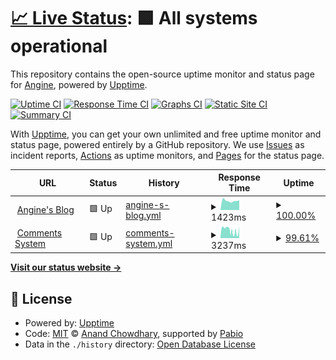 # [📈 Live Status](https://uptime.angine.tech): <!--live status--> **🟩 All systems operational**

This repository contains the open-source uptime monitor and status page for [Angine](angine.tech), powered by [Upptime](https://github.com/upptime/upptime).

[![Uptime CI](https://github.com/angine04/uptime/workflows/Uptime%20CI/badge.svg)](https://github.com/angine04/uptime/actions?query=workflow%3A%22Uptime+CI%22)
[![Response Time CI](https://github.com/angine04/uptime/workflows/Response%20Time%20CI/badge.svg)](https://github.com/angine04/uptime/actions?query=workflow%3A%22Response+Time+CI%22)
[![Graphs CI](https://github.com/angine04/uptime/workflows/Graphs%20CI/badge.svg)](https://github.com/angine04/uptime/actions?query=workflow%3A%22Graphs+CI%22)
[![Static Site CI](https://github.com/angine04/uptime/workflows/Static%20Site%20CI/badge.svg)](https://github.com/angine04/uptime/actions?query=workflow%3A%22Static+Site+CI%22)
[![Summary CI](https://github.com/angine04/uptime/workflows/Summary%20CI/badge.svg)](https://github.com/angine04/uptime/actions?query=workflow%3A%22Summary+CI%22)

With [Upptime](https://upptime.js.org), you can get your own unlimited and free uptime monitor and status page, powered entirely by a GitHub repository. We use [Issues](https://github.com/angine04/uptime/issues) as incident reports, [Actions](https://github.com/angine04/uptime/actions) as uptime monitors, and [Pages](https://uptime.angine.tech) for the status page.

<!--start: status pages-->
<!-- This summary is generated by Upptime (https://github.com/upptime/upptime) -->
<!-- Do not edit this manually, your changes will be overwritten -->
<!-- prettier-ignore -->
| URL | Status | History | Response Time | Uptime |
| --- | ------ | ------- | ------------- | ------ |
| <img alt="" src="https://icons.duckduckgo.com/ip3/angine.tech.ico" height="13"> [Angine's Blog](https://angine.tech) | 🟩 Up | [angine-s-blog.yml](https://github.com/angine04/uptime/commits/HEAD/history/angine-s-blog.yml) | <details><summary><img alt="Response time graph" src="./graphs/angine-s-blog/response-time-week.png" height="20"> 1423ms</summary><br><a href="https://status.angine.tech/history/angine-s-blog"><img alt="Response time 1622" src="https://img.shields.io/endpoint?url=https%3A%2F%2Fraw.githubusercontent.com%2Fangine04%2Fuptime%2FHEAD%2Fapi%2Fangine-s-blog%2Fresponse-time.json"></a><br><a href="https://status.angine.tech/history/angine-s-blog"><img alt="24-hour response time 1663" src="https://img.shields.io/endpoint?url=https%3A%2F%2Fraw.githubusercontent.com%2Fangine04%2Fuptime%2FHEAD%2Fapi%2Fangine-s-blog%2Fresponse-time-day.json"></a><br><a href="https://status.angine.tech/history/angine-s-blog"><img alt="7-day response time 1423" src="https://img.shields.io/endpoint?url=https%3A%2F%2Fraw.githubusercontent.com%2Fangine04%2Fuptime%2FHEAD%2Fapi%2Fangine-s-blog%2Fresponse-time-week.json"></a><br><a href="https://status.angine.tech/history/angine-s-blog"><img alt="30-day response time 2024" src="https://img.shields.io/endpoint?url=https%3A%2F%2Fraw.githubusercontent.com%2Fangine04%2Fuptime%2FHEAD%2Fapi%2Fangine-s-blog%2Fresponse-time-month.json"></a><br><a href="https://status.angine.tech/history/angine-s-blog"><img alt="1-year response time 1669" src="https://img.shields.io/endpoint?url=https%3A%2F%2Fraw.githubusercontent.com%2Fangine04%2Fuptime%2FHEAD%2Fapi%2Fangine-s-blog%2Fresponse-time-year.json"></a></details> | <details><summary><a href="https://status.angine.tech/history/angine-s-blog">100.00%</a></summary><a href="https://status.angine.tech/history/angine-s-blog"><img alt="All-time uptime 98.95%" src="https://img.shields.io/endpoint?url=https%3A%2F%2Fraw.githubusercontent.com%2Fangine04%2Fuptime%2FHEAD%2Fapi%2Fangine-s-blog%2Fuptime.json"></a><br><a href="https://status.angine.tech/history/angine-s-blog"><img alt="24-hour uptime 100.00%" src="https://img.shields.io/endpoint?url=https%3A%2F%2Fraw.githubusercontent.com%2Fangine04%2Fuptime%2FHEAD%2Fapi%2Fangine-s-blog%2Fuptime-day.json"></a><br><a href="https://status.angine.tech/history/angine-s-blog"><img alt="7-day uptime 100.00%" src="https://img.shields.io/endpoint?url=https%3A%2F%2Fraw.githubusercontent.com%2Fangine04%2Fuptime%2FHEAD%2Fapi%2Fangine-s-blog%2Fuptime-week.json"></a><br><a href="https://status.angine.tech/history/angine-s-blog"><img alt="30-day uptime 99.92%" src="https://img.shields.io/endpoint?url=https%3A%2F%2Fraw.githubusercontent.com%2Fangine04%2Fuptime%2FHEAD%2Fapi%2Fangine-s-blog%2Fuptime-month.json"></a><br><a href="https://status.angine.tech/history/angine-s-blog"><img alt="1-year uptime 99.69%" src="https://img.shields.io/endpoint?url=https%3A%2F%2Fraw.githubusercontent.com%2Fangine04%2Fuptime%2FHEAD%2Fapi%2Fangine-s-blog%2Fuptime-year.json"></a></details>
| <img alt="" src="https://icons.duckduckgo.com/ip3/comments.angine.tech.ico" height="13"> [Comments System](https://comments.angine.tech) | 🟩 Up | [comments-system.yml](https://github.com/angine04/uptime/commits/HEAD/history/comments-system.yml) | <details><summary><img alt="Response time graph" src="./graphs/comments-system/response-time-week.png" height="20"> 3237ms</summary><br><a href="https://status.angine.tech/history/comments-system"><img alt="Response time 4192" src="https://img.shields.io/endpoint?url=https%3A%2F%2Fraw.githubusercontent.com%2Fangine04%2Fuptime%2FHEAD%2Fapi%2Fcomments-system%2Fresponse-time.json"></a><br><a href="https://status.angine.tech/history/comments-system"><img alt="24-hour response time 1100" src="https://img.shields.io/endpoint?url=https%3A%2F%2Fraw.githubusercontent.com%2Fangine04%2Fuptime%2FHEAD%2Fapi%2Fcomments-system%2Fresponse-time-day.json"></a><br><a href="https://status.angine.tech/history/comments-system"><img alt="7-day response time 3237" src="https://img.shields.io/endpoint?url=https%3A%2F%2Fraw.githubusercontent.com%2Fangine04%2Fuptime%2FHEAD%2Fapi%2Fcomments-system%2Fresponse-time-week.json"></a><br><a href="https://status.angine.tech/history/comments-system"><img alt="30-day response time 4032" src="https://img.shields.io/endpoint?url=https%3A%2F%2Fraw.githubusercontent.com%2Fangine04%2Fuptime%2FHEAD%2Fapi%2Fcomments-system%2Fresponse-time-month.json"></a><br><a href="https://status.angine.tech/history/comments-system"><img alt="1-year response time 4057" src="https://img.shields.io/endpoint?url=https%3A%2F%2Fraw.githubusercontent.com%2Fangine04%2Fuptime%2FHEAD%2Fapi%2Fcomments-system%2Fresponse-time-year.json"></a></details> | <details><summary><a href="https://status.angine.tech/history/comments-system">99.61%</a></summary><a href="https://status.angine.tech/history/comments-system"><img alt="All-time uptime 99.17%" src="https://img.shields.io/endpoint?url=https%3A%2F%2Fraw.githubusercontent.com%2Fangine04%2Fuptime%2FHEAD%2Fapi%2Fcomments-system%2Fuptime.json"></a><br><a href="https://status.angine.tech/history/comments-system"><img alt="24-hour uptime 100.00%" src="https://img.shields.io/endpoint?url=https%3A%2F%2Fraw.githubusercontent.com%2Fangine04%2Fuptime%2FHEAD%2Fapi%2Fcomments-system%2Fuptime-day.json"></a><br><a href="https://status.angine.tech/history/comments-system"><img alt="7-day uptime 99.61%" src="https://img.shields.io/endpoint?url=https%3A%2F%2Fraw.githubusercontent.com%2Fangine04%2Fuptime%2FHEAD%2Fapi%2Fcomments-system%2Fuptime-week.json"></a><br><a href="https://status.angine.tech/history/comments-system"><img alt="30-day uptime 99.38%" src="https://img.shields.io/endpoint?url=https%3A%2F%2Fraw.githubusercontent.com%2Fangine04%2Fuptime%2FHEAD%2Fapi%2Fcomments-system%2Fuptime-month.json"></a><br><a href="https://status.angine.tech/history/comments-system"><img alt="1-year uptime 99.95%" src="https://img.shields.io/endpoint?url=https%3A%2F%2Fraw.githubusercontent.com%2Fangine04%2Fuptime%2FHEAD%2Fapi%2Fcomments-system%2Fuptime-year.json"></a></details>

<!--end: status pages-->

[**Visit our status website →**](https://uptime.angine.tech)

## 📄 License

- Powered by: [Upptime](https://github.com/upptime/upptime)
- Code: [MIT](./LICENSE) © [Anand Chowdhary](https://anandchowdhary.com), supported by [Pabio](https://pabio.com)
- Data in the `./history` directory: [Open Database License](https://opendatacommons.org/licenses/odbl/1-0/)
